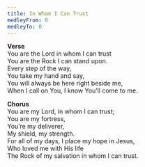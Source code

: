 ```yaml
---
title: In Whom I Can Trust
medleyFrom: 0
medleyTo: 0
---
```


**Verse**  
You are the Lord in whom I can trust  
You are the Rock I can stand upon.  
Every step of the way,  
You take my hand and say,  
You will always be here right beside me,  
When I call on You, I know You’ll come to me.

**Chorus**  
You are my Lord, in whom I can trust;  
You are my fortress,  
You’re my deliverer,  
My shield, my strength.  
For all of my days, I place my hope in Jesus,  
Who loved me with His life  
The Rock of my salvation in whom I can trust.
